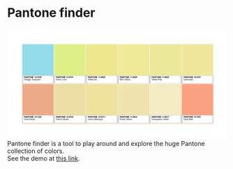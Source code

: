 # Pantone finder
![alt text](pantone_finder.png)
Pantone finder is a tool to play around and explore the huge Pantone collection of colors.   
See the demo at [this link](https://picorana.github.io/Pantone_finder/index.html).
